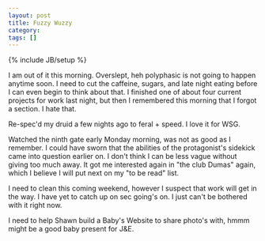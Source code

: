 ```yaml
---
layout: post
title: Fuzzy Wuzzy
category: 
tags: []
---
```

{% include JB/setup %}

I am out of it this morning.  Overslept, heh polyphasic is not going to happen anytime soon.  I need to cut the caffeine, sugars, and late night eating before I can even begin to think about that.  I finished one of about four current projects for work last night, but then I remembered this morning that I forgot a section.  I hate that.

Re-spec'd my druid a few nights ago to feral + speed.  I love it for WSG.

Watched the ninth gate early Monday morning, was not as good as I remember.  I could have sworn that the abilities of the protagonist's sidekick came into question earlier on.  I don't think I can be less vague without giving too much away.  It got me interested again in "the club Dumas" again, which I believe I will put next on my "to be read"  list.

I need to clean this coming weekend, however I suspect that work will get in the way.  I have yet to catch up on sec going's on.  I just can't be bothered with it right now.

I need to help Shawn build a Baby's Website to share photo's with, hmmm might be a good baby present for J&amp;E.

